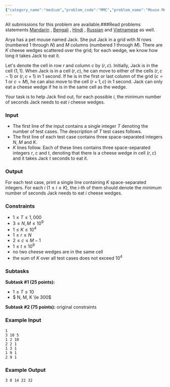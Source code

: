 ```yaml
---
{"category_name":"medium","problem_code":"MMC","problem_name":"Mouse Meets Cheese","languages_supported":{"0":"C","1":"CPP14","2":"JAVA","3":"PYTH","4":"PYTH 3.6","5":"PYPY","6":"CS2","7":"PAS fpc","8":"PAS gpc","9":"RUBY","10":"PHP","11":"GO","12":"NODEJS","13":"HASK","14":"rust","15":"SCALA","16":"swift","17":"D","18":"PERL","19":"FORT","20":"WSPC","21":"ADA","22":"CAML","23":"ICK","24":"BF","25":"ASM","26":"CLPS","27":"PRLG","28":"ICON","29":"SCM qobi","30":"PIKE","31":"ST","32":"NICE","33":"LUA","34":"BASH","35":"NEM","36":"LISP sbcl","37":"LISP clisp","38":"SCM guile","39":"JS","40":"ERL","41":"TCL","42":"kotlin","43":"PERL6","44":"TEXT","45":"SCM chicken","46":"PYP3","47":"CLOJ","48":"COB","49":"FS"},"max_timelimit":3,"source_sizelimit":50000,"problem_author":"watcher","problem_tester":null,"date_added":"22-01-2019","tags":{"0":"dynamic","1":"ltime68","2":"watcher"},"editorial_url":"https://discuss.codechef.com/problems/MMC","time":{"view_start_date":1548522002,"submit_start_date":1548522002,"visible_start_date":1548522002,"end_date":1735669800},"is_direct_submittable":false,"layout":"problem"}
---
```

<span class="solution-visible-txt">All submissions for this problem are available.</span>###Read problems statements [Mandarin](http://www.codechef.com/download/translated/LTIME68/mandarin/MMC.pdf) , [Bengali](http://www.codechef.com/download/translated/LTIME68/bengali/MMC.pdf) , [Hindi](http://www.codechef.com/download/translated/LTIME68/hindi/MMC.pdf) , [Russian](http://www.codechef.com/download/translated/LTIME68/russian/MMC.pdf) and [Vietnamese](http://www.codechef.com/download/translated/LTIME68/vietnamese/MMC.pdf) as well.

Arya has a pet mouse named Jack. She put Jack in a grid with $N$ rows (numbered $1$ through $N$) and $M$ columns (numbered $1$ through $M$). There are $K$ cheese wedges scattered over the grid; for each wedge, we know how long it takes Jack to eat it.

Let's denote the cell in row $r$ and column $c$ by $(r, c)$. Initially, Jack is in the cell $(1, 1)$. When Jack is in a cell $(r, c)$, he can move to either of the cells $(r, c-1)$ or $(r, c+1)$ in $1$ second. If he is in the first or last column of the grid ($c=1$ or $c=M$), he can also move to the cell $(r+1, c)$ in $1$ second. Jack can only eat a cheese wedge if he is in the same cell as the wedge.

Your task is to help Jack find out, for each possible $i$, the minimum number of seconds Jack needs to eat $i$ cheese wedges.

### Input
- The first line of the input contains a single integer $T$ denoting the number of test cases. The description of $T$ test cases follows.
- The first line of each test case contains three space-separated integers $N$, $M$ and $K$.
- $K$ lines follow. Each of these lines contains three space-separated integers $r$, $c$ and $t$, denoting that there is a cheese wedge in cell $(r, c)$ and it takes Jack $t$ seconds to eat it.

### Output
For each test case, print a single line containing $K$ space-separated integers. For each $i$ ($1 \le i \le K$), the $i$-th of them should denote the minimum number of seconds Jack needs to eat $i$ cheese wedges.

### Constraints 
- $1 \le T \le 1,000$
- $3 \le N, M \le 10^9$
- $1 \le K \le 10^4$
- $1 \le r \le N$
- $2 \le c \le M-1$
- $1 \le t \le 10^9$
- no two cheese wedges are in the same cell
- the sum of $K$ over all test cases does not exceed $10^4$

### Subtasks
**Subtask #1 (25 points):**
- $1 \le T \le 10$
- $ N, M, K \le 300$

**Subtask #2 (75 points):** original constraints

### Example Input
```
1
3 10 5
1 2 10
2 2 1
1 3 1
1 9 1 
2 9 1
```

### Example Output
```
3 8 14 22 32
```

